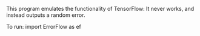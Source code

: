This program emulates the functionality of TensorFlow:
It never works, and instead outputs a random error.

To run:
import ErrorFlow as ef
